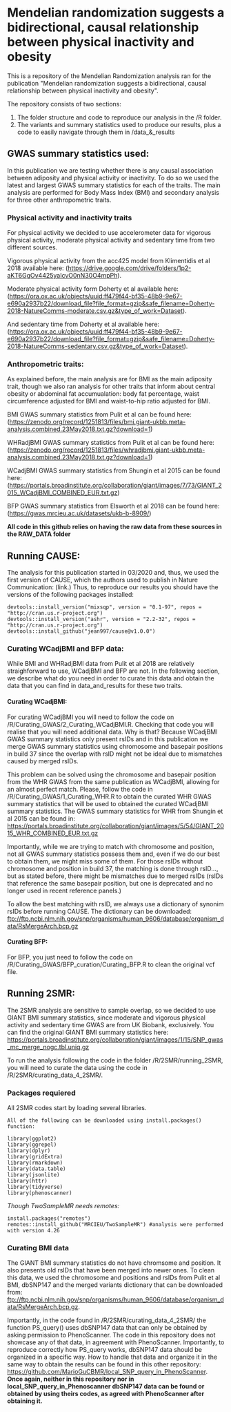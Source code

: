 # Mendelian randomization suggests a bidirectional, causal relationship between physical inactivity and obesity
This is a repository of the Mendelian Randomization analysis ran for the publication "Mendelian randomization suggests a bidirectional, causal relationship between physical inactivity and obesity".

The repository consists of two sections:

1) The folder structure and code to reproduce our analysis in the /R folder.
2) The variants and summary statistics used to produce our results, plus a code to easily navigate through them in /data_&_results

## GWAS summary statistics used:

In this publication we are testing whether there is any causal association between adiposity and physical activity or inactivity. To do so we used the latest and largest GWAS summary statistics for each of the traits. The main analysis are performed for Body Mass Index (BMI) and secondary analysis for three other anthropometric traits.

### Physical activity and inactivity traits

For physical activity we decided to use accelerometer data for vigorous physical activity, moderate physical activity and sedentary time from two different sources.

Vigorous physical activity from the acc425 model from Klimentidis et al 2018 available here: (https://drive.google.com/drive/folders/1p2-aKT6GgOv4425yaIcvO0nN30O4mpPh).

Moderate physical activity form Doherty et al available here: (https://ora.ox.ac.uk/objects/uuid:ff479f44-bf35-48b9-9e67-e690a2937b22/download_file?file_format=gzip&safe_filename=Doherty-2018-NatureComms-moderate.csv.gz&type_of_work=Dataset).

And sedentary time from Doherty et al available here: (https://ora.ox.ac.uk/objects/uuid:ff479f44-bf35-48b9-9e67-e690a2937b22/download_file?file_format=gzip&safe_filename=Doherty-2018-NatureComms-sedentary.csv.gz&type_of_work=Dataset).

### Anthropometric traits:

As explained before, the main analysis are for BMI as the main adiposity trait, though we also ran analysis for other traits that inform about central obesity or abdominal fat accumualation: body fat percentage, waist circumference adjusted for BMI and waist-to-hip ratio adjusted for BMI. 

BMI GWAS summary statistics from Pulit et al can be found here: (https://zenodo.org/record/1251813/files/bmi.giant-ukbb.meta-analysis.combined.23May2018.txt.gz?download=1)

WHRadjBMI GWAS summary statistics from Pulit et al can be found here: (https://zenodo.org/record/1251813/files/whradjbmi.giant-ukbb.meta-analysis.combined.23May2018.txt.gz?download=1)

WCadjBMI GWAS summary statistics from Shungin et al 2015 can be found here: (https://portals.broadinstitute.org/collaboration/giant/images/7/73/GIANT_2015_WCadjBMI_COMBINED_EUR.txt.gz)

BFP GWAS summary statistics from Elsworth et al 2018 can be found here: (https://gwas.mrcieu.ac.uk/datasets/ukb-b-8909/)

**All code in this github relies on having the raw data from these sources in the RAW_DATA folder**

## Running CAUSE:

The analysis for this publication started in 03/2020 and, thus, we used the first version of CAUSE, which the authors used to publish in Nature Communication: (link.) Thus, to reproduce our results you should have the versions of the following packages installed:

```
devtools::install_version("mixsqp", version = "0.1-97", repos = "http://cran.us.r-project.org")
devtools::install_version("ashr", version = "2.2-32", repos = "http://cran.us.r-project.org")
devtools::install_github("jean997/cause@v1.0.0")
```

### Curating WCadjBMI and BFP data:

While BMI and WHRadjBMI data from Pulit et al 2018 are relatively straighforward to use, WCadjBMI and BFP are not. In the following section, we describe what do you need in order to curate this data and obtain the data that you can find in data_and_results for these two traits.

#### Curating WCadjBMI:

For curating WCadjBMI you will need to follow the code on /R/Curating_GWAS/2_Curating_WCadjBMI.R. Checking that code you will realise that you will need additional data. Why is that? Because WCadjBMI GWAS summary statistics only present rsIDs and in this publication we merge GWAS summary statistics using chromosome and basepair positions in build 37 since the overlap with rsID might not be ideal due to mismatches caused by merged rsIDs. 

This problem can be solved using the chromosome and basepair position from the WHR GWAS from the same publication as WCadjBMI, allowing for an almost perfect match. Please, follow the code in /R/Curating_GWAS/1_Curating_WHR.R to obtain the curated WHR GWAS summary statistics that will be used to obtained the curated WCadjBMI summary statistics. The GWAS summary statistics for WHR from Shungin et al 2015 can be found in: https://portals.broadinstitute.org/collaboration/giant/images/5/54/GIANT_2015_WHR_COMBINED_EUR.txt.gz

Importantly, while we are trying to match with chromosome and position, not all GWAS summary statistics possess them and, even if we do our best to obtain them, we might miss some of them. For those rsIDs without chromosome and position in build 37, the matching is done through rsID..., but as stated before, there might be mismatches due to merged rsIDs (rsIDs that reference the same basepair position, but one is deprecated and no longer used in recent reference panels.) 

To allow the best matching with rsID, we always use a dictionary of synonim rsIDs before running CAUSE. The dictionary can be downloaded: ftp://ftp.ncbi.nlm.nih.gov/snp/organisms/human_9606/database/organism_data/RsMergeArch.bcp.gz

#### Curating BFP:

For BFP, you just need to follow the code on /R/Curating_GWAS/BFP_curation/Curating_BFP.R to clean the original vcf file.

## Running 2SMR:

The 2SMR analysis are sensitive to sample overlap, so we decided to use GIANT BMI summary statistics, since moderate and vigorous physical activity and sedentary time GWAS are from UK Biobank, exclusively. You can find the original GIANT BMI summary statistics here: https://portals.broadinstitute.org/collaboration/giant/images/1/15/SNP_gwas_mc_merge_nogc.tbl.uniq.gz

To run the analysis following the code in the folder /R/2SMR/running_2SMR, you will need to curate the data using the code in /R/2SMR/curating_data_4_2SMR/.

### Packages requiered

All 2SMR codes start by loading several libraries. 

```
All of the following can be downloaded using install.packages() function:

library(ggplot2)
library(ggrepel)
library(dplyr)
library(gridExtra)
library(rmarkdown)
library(data.table)
library(jsonlite)
library(httr)
library(tidyverse)
library(phenoscanner)
```

*Though TwoSampleMR needs remotes:*
```
install.packages("remotes")
remotes::install_github("MRCIEU/TwoSampleMR") #analysis were performed with version 4.26
```

### Curating BMI data

The GIANT BMI summary statistics do not have chromsome and position. It also presents old rsIDs that have been merged into newer ones. To clean this data, we used the chromosome and positions and rsIDs from Pulit et al BMI, dbSNP147 and the merged variants dictionary that can be downloaded from: ftp://ftp.ncbi.nlm.nih.gov/snp/organisms/human_9606/database/organism_data/RsMergeArch.bcp.gz.

Importantly, in the code found in /R/2SMR/curating_data_4_2SMR/ the function PS_query() uses dbSNP147 data that can only be obtained by asking permission to PhenoScanner. The code in this repository does not showcase any of that data, in agreement with PhenoScanner. Importantly, to reproduce correctly how PS_query works, dbSNP147 data should be organized in a specific way. How to handle that data and organize it in the same way to obtain the results can be found in this other repository: https://github.com/MarioGuCBMR/local_SNP_query_in_PhenoScanner. **Once again, neither in this repository nor in local_SNP_query_in_Phenoscanner dbSNP147 data can be found or obtained by using theirs codes, as agreed with PhenoScanner after obtaining it.**


